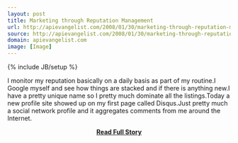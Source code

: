 ```yaml
---
layout: post
title: Marketing through Reputation Management
url: http://apievangelist.com/2008/01/30/marketing-through-reputation-management/
source: http://apievangelist.com/2008/01/30/marketing-through-reputation-management/
domain: apievangelist.com
image: [Image]
---
```

{% include JB/setup %}<p>I monitor my reputation basically on a daily basis as part of my routine.I Google myself and see how things are stacked and if there is anything new.I have a pretty unique name so I pretty much dominate all the listings.Today a new profile site showed up on my first page called Disqus.Just pretty much a social network profile and it aggregates comments from me around the Internet.</p>
<center><p><a href="http://apievangelist.com/2008/01/30/marketing-through-reputation-management/" style='padding:25px; font-sze:18px; font-weight: bold;'>Read Full Story</a></p></center>
